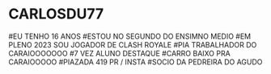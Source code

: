 # CARLOSDU77
#EU TENHO 16 ANOS
#ESTOU NO SEGUNDO DO ENSIMNO MEDIO
#EM PLENO 2023 SOU JOGADOR DE CLASH ROYALE
#PIA TRABALHADOR DO CARAIOOOOOOO
#7 VEZ ALUNO DESTAQUE
#CARRO BAIXO PRA CARAIOOOOO
#PIAZADA 419 PR / INSTA
#SOCIO DA PEDREIRA DO AGUDO
